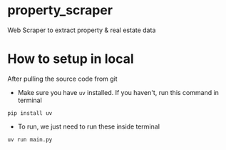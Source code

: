 # property_scraper
Web Scraper to extract property &amp; real estate data
# How to setup in local
After pulling the source code from git
* Make sure you have `uv` installed. If you haven't, run this command in terminal
```ssh
pip install uv
```
* To run, we just need to run these inside terminal
```ssh
uv run main.py
```